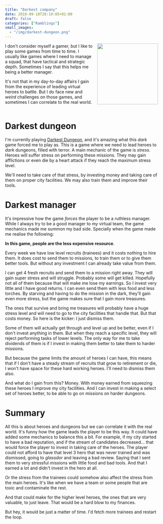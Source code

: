 ```yaml
---
title: "Darkest company"
date: 2018-09-18T20:19:05+01:00
draft: false
categories: ["Ramblings"]
small_images:
  - "/img/darkest-dungeon.png"
---
```


<img src='/img/darkest-dungeon.png' style='float:right; width:200px;margin-left:15px'/>

I don't consider myself a gamer, but I like to play some games from time to
time. I usually like games where I need to manage a squad, that have tactical
and strategic depth. Sometimes I say that this helps me being a better manager.

It's not that in my day-to-day affairs I gain from the experience of leading
virtual heroes to battle. But I do face new and _weird_ challenges on those
games, and sometimes I can correlate to the real world.

<div style='clear:both'></div>

<!--more-->

# Darkest dungeon

I'm currently playing [Darkest Dungeon](https://www.darkestdungeon.com/), and
it's amazing what this _dark_ game forced me to play as. This is a game where we
need to lead heroes to _dark_ dungeons, filled with terror. A main mechanic of
the game is _stress_. Heroes will suffer stress on performing these missions.
They may gain afflictions or even die by a heart attack if they reach the
maximum stress level.

We'll need to take care of that stress, by investing money and taking care
of them on proper city facilities. We may also train them and improve their
tools.

# Darkest manager

It's impressive how the game _forces_ the player to be a ruthless manager. While
I always try to be a good manager to my virtual team, the game mechanics
made me summon my bad side. Specially when the game made me realise the
following:

**In this game, people are the less expensive resource**.

Every week we have low level recruits (trainees) and it costs nothing to hire
them. It does cost to send them to missions, to train them or to give them
better tools. But without any investment I can already take value from them.

I can get 4 fresh recruits and send them to a mission right away. They will gain
super stress and will struggle. Probably some will get killed. Hopefully not all
of them because that will make me lose my earnings. So I invest very little
and I have good returns. I can even send them with less food and less torches. By
starving and having to do the mission in the dark, they'll gain even more
stress, but the game makes sure that I gain more treasures.

The ones that survive and bring me treasures will probably have a huge stress
level and will need to go to the city facilities that handle that. But that
costs money. So here is the kicker: I just dismiss them.

Some of them will actually get through and level up and be better, even if I
don't invest anything in them. But when they reach a specific level, they will
reject performing tasks of lower levels. The only way for me to take dividends
of them is if I invest in making them better to take them to harder missions.

But because the game limits the amount of heroes I can have, this means that if
I don't have a steady stream of recruits that grow to retirement or die, I won't
have space for these hard working heroes. I'll need to dismiss them also.

And what do I gain from this? Money. With money earned from squeezing these
heroes I improve my city facilities. And I can invest in making a select set
of heroes better, to be able to go on missions on harder dungeons.

# Summary

All this is about heroes and dungeons but we can correlate it with the real
world. It's funny how the game leads the player to be this way. It could have
added some mechanics to balance this a bit. For example, if my city started to
have a bad reputation, and if the stream of candidates decreased... that would
force the player to invest in taking care of the heroes. The player could not
afford to have that level 3 hero that was never trained and was dismissed,
going to _glassdor_ and leaving a bad review. Saying that I sent them to very stressful missions with little food and bad
tools. And that I earned a lot and didn't invest in the hero at all.

Or the stress from the trainees could somehow also affect the stress from the
main heroes. It's like when we have a team or some people that are toxic and
contaminate the rest.

And that could make for the higher level heroes, the ones that are very
valuable, to just leave. That would be a hard blow to my finances.

But hey, it would be just a matter of time. I'd fetch more trainees and restart the
loop.

